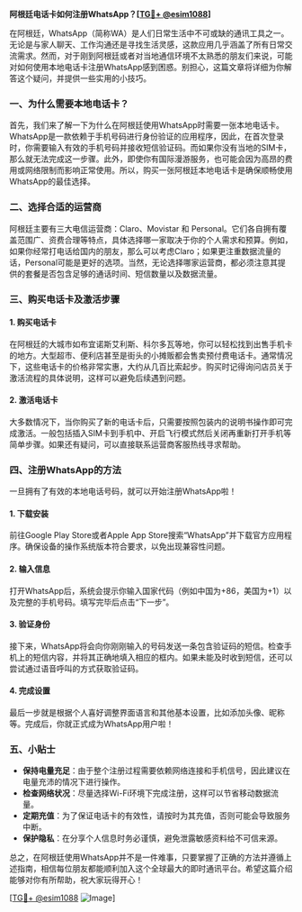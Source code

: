 **阿根廷电话卡如何注册WhatsApp？[[TG💪+ @esim1088](https://t.me/s/esim1088)]**

在阿根廷，WhatsApp（简称WA）是人们日常生活中不可或缺的通讯工具之一。无论是与家人聊天、工作沟通还是寻找生活灵感，这款应用几乎涵盖了所有日常交流需求。然而，对于刚到阿根廷或者对当地通信环境不太熟悉的朋友们来说，可能对如何使用本地电话卡注册WhatsApp感到困惑。别担心，这篇文章将详细为你解答这个疑问，并提供一些实用的小技巧。

### 一、为什么需要本地电话卡？

首先，我们来了解一下为什么在阿根廷使用WhatsApp时需要一张本地电话卡。WhatsApp是一款依赖于手机号码进行身份验证的应用程序，因此，在首次登录时，你需要输入有效的手机号码并接收短信验证码。而如果你没有当地的SIM卡，那么就无法完成这一步骤。此外，即使你有国际漫游服务，也可能会因为高昂的费用或网络限制而影响正常使用。所以，购买一张阿根廷本地电话卡是确保顺畅使用WhatsApp的最佳选择。

### 二、选择合适的运营商

阿根廷主要有三大电信运营商：Claro、Movistar 和 Personal。它们各自拥有覆盖范围广、资费合理等特点，具体选择哪一家取决于你的个人需求和预算。例如，如果你经常打电话给国内的朋友，那么可以考虑Claro；如果更注重数据流量的话，Personal可能是更好的选项。当然，无论选择哪家运营商，都必须注意其提供的套餐是否包含足够的通话时间、短信数量以及数据流量。

### 三、购买电话卡及激活步骤

#### 1. 购买电话卡
在阿根廷的大城市如布宜诺斯艾利斯、科尔多瓦等地，你可以轻松找到出售手机卡的地方。大型超市、便利店甚至是街头的小摊贩都会售卖预付费电话卡。通常情况下，这些电话卡的价格非常实惠，大约从几百比索起步。购买时记得询问店员关于激活流程的具体说明，这样可以避免后续遇到问题。

#### 2. 激活电话卡
大多数情况下，当你购买了新的电话卡后，只需要按照包装内的说明书操作即可完成激活。一般包括插入SIM卡到手机中、开启飞行模式然后关闭再重新打开手机等简单步骤。如果还有疑问，可以直接联系运营商客服热线寻求帮助。

### 四、注册WhatsApp的方法

一旦拥有了有效的本地电话号码，就可以开始注册WhatsApp啦！

#### 1. 下载安装
前往Google Play Store或者Apple App Store搜索“WhatsApp”并下载官方应用程序。确保设备的操作系统版本符合要求，以免出现兼容性问题。

#### 2. 输入信息
打开WhatsApp后，系统会提示你输入国家代码（例如中国为+86，美国为+1）以及完整的手机号码。填写完毕后点击“下一步”。

#### 3. 验证身份
接下来，WhatsApp将会向你刚刚输入的号码发送一条包含验证码的短信。检查手机上的短信内容，并将其正确地填入相应的框内。如果未能及时收到短信，还可以尝试通过语音呼叫的方式获取验证码。

#### 4. 完成设置
最后一步就是根据个人喜好调整界面语言和其他基本设置，比如添加头像、昵称等。完成后，你就正式成为WhatsApp用户啦！

### 五、小贴士

- **保持电量充足**：由于整个注册过程需要依赖网络连接和手机信号，因此建议在电量充沛的情况下进行操作。
- **检查网络状况**：尽量选择Wi-Fi环境下完成注册，这样可以节省移动数据流量。
- **定期充值**：为了保证电话卡的有效性，请按时为其充值，否则可能会导致服务中断。
- **保护隐私**：在分享个人信息时务必谨慎，避免泄露敏感资料给不可信来源。

总之，在阿根廷使用WhatsApp并不是一件难事，只要掌握了正确的方法并遵循上述指南，相信每位朋友都能顺利加入这个全球最大的即时通讯平台。希望这篇介绍能够对你有所帮助，祝大家玩得开心！

[[TG💪+ @esim1088](https://t.me/s/esim1088) ![Image](https://i.postimg.cc/4NQfJmqS/Snipaste-2025-05-13-00-14-12.png)]